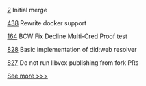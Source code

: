 
[2](https://github.com/hyperledger/aries-bbs-rs/pull/2) Initial merge

[438](https://github.com/hyperledger-labs/private-data-objects/pull/438) Rewrite docker support

[164](https://github.com/hyperledger/aries-mobile-test-harness/pull/164) BCW Fix Decline Multi-Cred Proof test

[828](https://github.com/hyperledger/aries-vcx/pull/828) Basic implementation of did:web resolver

[827](https://github.com/hyperledger/aries-vcx/pull/827) Do not run libvcx publishing from fork PRs


[See more >>>](https://start-here.hyperledger.org/pull-requests)
